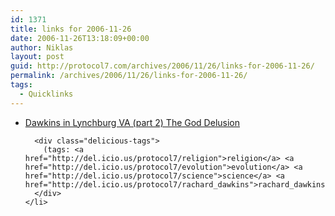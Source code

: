 ```yaml
---
id: 1371
title: links for 2006-11-26
date: 2006-11-26T13:18:09+00:00
author: Niklas
layout: post
guid: http://protocol7.com/archives/2006/11/26/links-for-2006-11-26/
permalink: /archives/2006/11/26/links-for-2006-11-26/
tags:
  - Quicklinks
---
```

<div class='microid-961fe2d3295ccb44c3259860429f2c1cdf01b861'>
  <ul class="delicious">
    <li>
      <div class="delicious-link">
        <a href="http://www.youtube.com/watch?v=qR_z85O0P2M&#038;source=rss">Dawkins in Lynchburg VA (part 2) The God Delusion</a>
      </div>
      
      <div class="delicious-tags">
        (tags: <a href="http://del.icio.us/protocol7/religion">religion</a> <a href="http://del.icio.us/protocol7/evolution">evolution</a> <a href="http://del.icio.us/protocol7/science">science</a> <a href="http://del.icio.us/protocol7/rachard_dawkins">rachard_dawkins</a>)
      </div>
    </li>
  </ul>
</div>